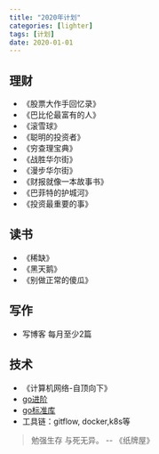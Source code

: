 ```yaml
---
title: "2020年计划"
categories: [lighter]
tags: [计划]
date: 2020-01-01
---
```


## 理财
- 《股票大作手回忆录》
- 《巴比伦最富有的人》
- 《滚雪球》
- 《聪明的投资者》
- 《穷查理宝典》
- 《战胜华尔街》
- 《漫步华尔街》
- 《财报就像一本故事书》
- 《巴菲特的护城河》
- 《投资最重要的事》


## 读书
- 《稀缺》
- 《黑天鹅》
- 《别做正常的傻瓜》

## 写作
- 写博客 每月至少2篇

## 技术
- 《计算机网络-自顶向下》
- [go进阶](https://chai2010.cn/advanced-go-programming-book/ch1-basic/ch1-01-genesis.html)
- [go标准库](https://github.com/polaris1119/The-Golang-Standard-Library-by-Example/blob/master/directory.md)
- 工具链：gitflow, docker,k8s等


> 勉强生存 与死无异。 -- 《纸牌屋》
